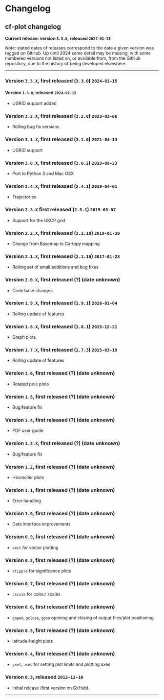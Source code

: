 # Changelog

## cf-plot changelog

**Current release: version `3.3.0`, released `2024-01-15`**

*Note*: stated dates of releases correspond to the date a given
version was tagged on GitHub. Up until 2024 some detail may
be missing, with some numbered versions not listed on, or
available from, from the GitHub repository, due to the history
of being developed elsewhere.


-----

### Version `3.3.X`, first released (`3.3.0`) `2024-01-15`

#### Version `3.3.0`, released `2024-01-15`

* UGRID support added


### Version `3.2.X`, first released (`3.2.0`) `2023-03-06`

* Rolling bug fix versions


### Version `3.1.X`, first released (`3.1.0`) `2021-04-13`

* UGRID support


### Version `3.0.X`, first released (`3.0.2`) `2019-09-23`

* Port to Python 3 and Mac OSX


### Version `2.4.X`, first released (`2.4.1`) `2019-04-01`

* Trajectories


### Version `2.3.X` first released (`2.3.1`) `2019-03-07`

* Support for the UKCP grid


### Version `2.2.X`, first released (`2.2.18`) `2019-01-30`

* Change from Basemap to Cartopy mapping


### Version `2.1.X`, first released (`2.1.10`) `2017-01-23`

* Rolling set of small additions and bug fixes


### Version `2.0.X`, first released (?) (date unknown)

* Code base changes


### Version `1.9.X`, first released (`1.9.1`) `2016-01-04`

* Rolling update of features


### Version `1.8.X`, first released (`1.8.1`) `2015-12-21`

* Graph plots


### Version `1.7.X`, first released (`1.7.3`) `2015-03-19`

* Rolling update of features


### Version `1.6`, first released (?) (date unknown)

* Rotated pole plots


### Version `1.5`, first released (?) (date unknown)

* Bug/feature fix


### Version `1.4`, first released (?) (date unknown)

* PDF user guide


### Version `1.3.X`, first released (?) (date unknown)

* Bug/feature fix


### Version `1.2`, first released (?) (date unknown)

* Hovmoller plots


### Version `1.1`, first released (?) (date unknown)

* Error handling


### Version `1.0`, first released (?) (date unknown)

* Data interface improvements


### Version `0.9`, first released (?) (date unknown)

* `vect` for vector plotting


### Version `0.8`, first released (?) (date unknown)

* `stipple` for significance plots


### Version `0.7`, first released (?) (date unknown)

* `cscale` for colour scales


### Version `0.6`, first released (?) (date unknown)

* `gopen`, `gclose`, `gpos` opening and closing of output files/plot
  positioning


### Version `0.5`, first released (?) (date unknown)

* latitude-height plots


### Version `0.4`, first released (?) (date unknown)

* `gset`, `axes` for setting plot limits and plotting axes


### Version `0.3`, released `2012-12-10`

* Initial release (first version on GitHub).


-----
